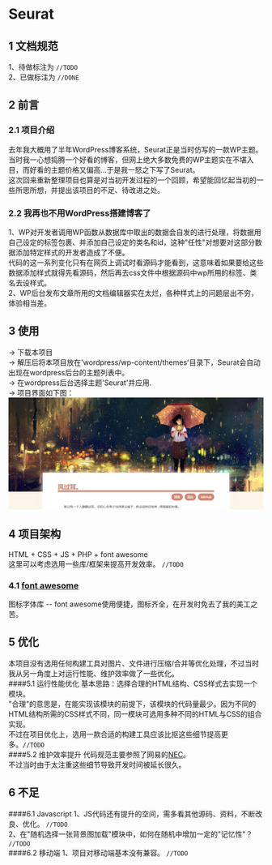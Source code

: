 # Seurat
## 1 文档规范
1、待做标注为 `//TODO`<br/>
2、已做标注为 `//DONE`
## 2 前言
### 2.1 项目介绍
去年我大概用了半年WordPress博客系统，Seurat正是当时仿写的一款WP主题。<br/>
当时我一心想捣腾一个好看的博客，但网上绝大多数免费的WP主题实在不堪入目，而好看的主题价格又偏高...于是我一怒之下写了Seurat。<br/>
这次回来重新整理项目也算是对当初开发过程的一个回顾，希望能回忆起当初的一些所思所想，并提出该项目的不足、待改进之处。<br/>
### 2.2 我再也不用WordPress搭建博客了
1、WP对开发者调用WP函数从数据库中取出的数据会自发的进行处理，将数据用自己设定的标签包裹、并添加自己设定的类名和id，这种"任性"对想要对这部分数据添加特定样式的开发者造成了不便。<br/>
代码的这一系列变化只有在网页上调试时看源码才能看到，这意味着如果要给这些数据添加样式就得先看源码，然后再去css文件中根据源码中wp所用的标签、类名去设样式。<br/>
2、WP后台发布文章所用的文档编辑器实在太烂，各种样式上的问题层出不穷，体验相当差。
## 3 使用
-> 下载本项目<br/>
-> 解压后将本项目放在'wordpress/wp-content/themes'目录下，Seurat会自动出现在wordpress后台的主题列表中。<br/>
-> 在wordpress后台选择主题'Seurat'并应用.<br/>
-> 项目界面如下图：<br/>
   ![screenshot](screenshot.jpg)
## 4 项目架构
HTML + CSS + JS + PHP + font awesome<br/>
这里可以考虑选用一些库/框架来提高开发效率。			`//TODO`<br/>
### 4.1 [font awesome](http://www.bootcss.com/p/font-awesome/)
图标字体库 -- font awesome使用便捷，图标齐全，在开发时免去了我的美工之苦。
## 5 优化
本项目没有选用任何构建工具对图片、文件进行压缩/合并等优化处理，不过当时我从另一角度上对运行性能、维护效率做了一些优化。<br/>
####5.1 运行性能优化
基本思路：选择合理的HTML结构、CSS样式去实现一个模块。<br/>
"合理"的意思是，在能实现该模块的前提下，该模块的代码量最少。因为不同的HTML结构所需的CSS样式不同，同一模块可选用多种不同的HTML与CSS的组合实现。<br/>
不过在项目优化上，选用一款合适的构建工具应该比抠这些细节提高更多。`//TODO`<br/>
####5.2 维护效率提升
代码规范主要参照了网易的[NEC](http://nec.netease.com/)。<br/>
不过当时由于太注重这些细节导致开发时间被延长很久。<br/>
## 6 不足
####6.1 Javascript
1、JS代码还有提升的空间，需多看其他源码、资料，不断改良、优化。			`//TODO`<br/>
2、在"随机选择一张背景图加载"模块中，如何在随机中增加一定的"记忆性"？			`//TODO`<br/>
####6.2 移动端
1、项目对移动端基本没有兼容。		`//TODO`<br/>

